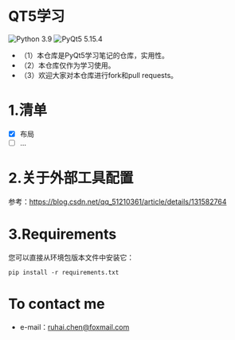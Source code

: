 # QT5学习
![Python 3.9](https://img.shields.io/badge/python-3.9-green.svg?style=plastic)
![PyQt5 5.15.4](https://img.shields.io/badge/PyQt5-5.15.4-green.svg?style=plastic)

* （1）本仓库是PyQt5学习笔记的仓库，实用性。
* （2）本仓库仅作为学习使用。
* （3）欢迎大家对本仓库进行fork和pull requests。

# 1.清单

- [x] 布局
- [ ] ...

# 2.关于外部工具配置
参考：https://blog.csdn.net/qq_51210361/article/details/131582764


# 3.Requirements
您可以直接从环境包版本文件中安装它：
```
pip install -r requirements.txt
```


# To contact me
* e-mail：ruhai.chen@foxmail.com